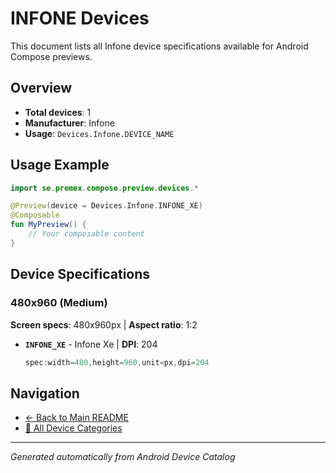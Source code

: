 # INFONE Devices

This document lists all Infone device specifications available for Android Compose previews.

## Overview

- **Total devices**: 1
- **Manufacturer**: Infone
- **Usage**: `Devices.Infone.DEVICE_NAME`

## Usage Example

```kotlin
import se.premex.compose.preview.devices.*

@Preview(device = Devices.Infone.INFONE_XE)
@Composable
fun MyPreview() {
    // Your composable content
}
```

## Device Specifications

### 480x960 (Medium)

**Screen specs**: 480x960px | **Aspect ratio**: 1:2

- **`INFONE_XE`** - Infone Xe | **DPI**: 204
  ```kotlin
  spec:width=480,height=960,unit=px,dpi=204
  ```

## Navigation

- [← Back to Main README](../../README.md)
- [📱 All Device Categories](../README.md)

---
*Generated automatically from Android Device Catalog*
